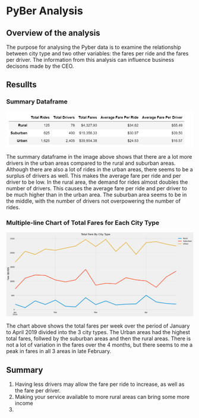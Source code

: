 # PyBer Analysis

## Overview of the analysis
The purpose for analysing the Pyber data is to examine the relationship between city type and two other variables: the fares per ride and the fares per driver. The information from this analysis can influence business decisons made by the CEO.

## Resullts

### Summary Dataframe 

![Summary Dataframe](analysis/Summary_Dataframe.png)

The summary dataframe in the image above shows that there are a lot more drivers in the urban areas compared to the rural and suburban areas. Although there are also a lot of rides in the urban areas, there seems to be a surplus of drivers as well. This makes the average fare per ride and per driver to be low. 
In the rural area, the demand for rides almost doubles the number of drivers. This causes the average fare per ride and per driver to be much higher than in the urban area. 
The suburban area seems to be in the middle, with the number of drivers not overpowering the number of rides. 

### Multiple-line Chart of Total Fares for Each City Type

![Multiple-line Chart of Total Fares for Each City Type](analysis/PyBer_fare_summary.png)

The chart above shows the total fares per week over the period of January to April 2019 divided into the 3 city types. The Urban areas had the highest total fares, follwed by the suburban areas and then the rural areas. There is not a lot of variation in the fares over the 4 months, but there seems to me a peak in fares in all 3 areas in late February. 


## Summary
1. Having less drivers may allow the fare per ride to increase, as well as the fare per driver. 
2. Making your service available to more rural areas can bring some more income 
3. 
